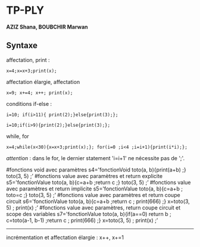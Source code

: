 # TP-PLY 
__AZIZ Shana, BOUBCHIR Marwan__


## Syntaxe


affectation, print :

```
x=4;x=x+3;print(x);
```

affectation élargie, affectation 
```
x=9; x+=4; x++; print(x);
```

conditions if-else : 
```
i=10; if(i>11){ print(2);}else{print(3);};

i=10;if(i>9){print(2);}else{print(3);};
```

while, for 


```
x=4;while(x<30){x=x+3;print(x);}; for(i=0 ;i<4 ;i=i+1){print(i*i);};
```
_attention_ : dans le for, le dernier statement 'i=i+1' ne nécessite pas de ';'. 


#fonctions void avec paramètres s4='fonctionVoid toto(a, b){print(a+b) ;} toto(3, 5) ;’  #fonctions value avec paramètres et return explicite s5='fonctionValue toto(a, b){c=a+b ;return c ;} toto(3, 5) ;’  #fonctions value avec paramètres et return implicite   s5='fonctionValue toto(a, b){c=a+b ; toto=c ;} toto(3, 5) ;’   #fonctions value avec paramètres et return coupe circuit s6='fonctionValue toto(a, b){c=a+b ;return c ; print(666) ;} x=toto(3, 5) ; print(x) ;’  #fonctions value avec paramètres, return coupe circuit et scope des variables s7='fonctionValue toto(a, b){if(a==0) return b ; c=toto(a-1, b-1) ;return c ; print(666) ;} x=toto(3, 5) ; 
print(x) ;’ 








----------------------------------
 incrémentation et affectation élargie : x++, x+=1

